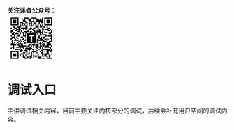 **关注译者公众号**：
<br/>
<img src='../../pic/tinylab-wechat.jpg' width='110px'/>
<br/>


# 调试入口

主讲调试相关内容，目前主要关注内核部分的调试，后续会补充用户空间的调试内容。
